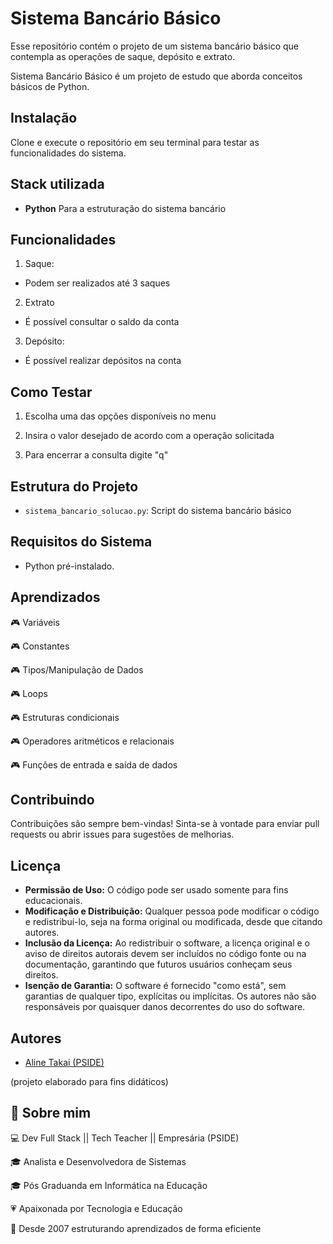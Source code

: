 
# Sistema Bancário Básico

Esse repositório contém o projeto de um sistema bancário básico que contempla as operações de saque, depósito e extrato.

Sistema Bancário Básico é um projeto de estudo que aborda conceitos básicos de Python.








## Instalação

Clone e execute o repositório em seu terminal para testar as funcionalidades do sistema.
    
## Stack utilizada

- **Python** Para a estruturação do sistema bancário


## Funcionalidades

1. Saque:
- Podem ser realizados até 3 saques
2. Extrato
- É possível consultar o saldo da conta
3. Depósito:
- É possível realizar depósitos na conta


## Como Testar

1. Escolha uma das opções disponíveis no menu

2. Insira o valor desejado de acordo com a operação solicitada

3. Para encerrar a consulta digite "q"
## Estrutura do Projeto

- ``sistema_bancario_solucao.py``: Script do sistema bancário básico
## Requisitos do Sistema

- Python pré-instalado.
## Aprendizados

🎮 Variáveis

🎮 Constantes

🎮 Tipos/Manipulação de Dados

🎮 Loops

🎮 Estruturas condicionais

🎮 Operadores aritméticos e relacionais

🎮 Funções de entrada e saída de dados


## Contribuindo

Contribuições são sempre bem-vindas! Sinta-se à vontade para enviar pull requests ou abrir issues para sugestões de melhorias.


## Licença

- **Permissão de Uso:** O código pode ser usado somente para fins educacionais.
- **Modificação e Distribuição:** Qualquer pessoa pode modificar o código e redistribuí-lo, seja na forma original ou modificada, desde que citando autores.
- **Inclusão da Licença:** Ao redistribuir o software, a licença original e o aviso de direitos autorais devem ser incluídos no código fonte ou na documentação, garantindo que futuros usuários conheçam seus direitos.
- **Isenção de Garantia:** O software é fornecido "como está", sem garantias de qualquer tipo, explícitas ou implícitas. Os autores não são responsáveis por quaisquer danos decorrentes do uso do software.

## Autores

- [Aline Takai (PSIDE)](https://github.com/alinetakai)

(projeto elaborado para fins didáticos)


## 🚀 Sobre mim

💻 Dev Full Stack || Tech Teacher || Empresária (PSIDE)

🎓 Analista e Desenvolvedora de Sistemas

🎓 Pós Graduanda em Informática na Educação

💗 Apaixonada por Tecnologia e Educação

🚀 Desde 2007 estruturando aprendizados de forma eficiente


